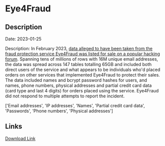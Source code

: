 # Eye4Fraud

## Description

Date: 2023-01-25

Description:
In February 2023, <a href="https://twitter.com/FalconFeedsio/status/1622838659689988098" target="_blank" rel="noopener">data alleged to have been taken from the fraud protection service Eye4Fraud was listed for sale on a popular hacking forum</a>. Spanning tens of millions of rows with 16M unique email addresses, the data was spread across 147 tables totalling 65GB and included both direct users of the service and what appears to be individuals who'd placed orders on other services that implemented Eye4Fraud to protect their sales. The data included names and bcrypt password hashes for users, and names, phone numbers, physical addresses and partial credit card data (card type and last 4 digits) for orders placed using the service. Eye4Fraud did not respond to multiple attempts to report the incident.


['Email addresses', 'IP addresses', 'Names', 'Partial credit card data', 'Passwords', 'Phone numbers', 'Physical addresses']

## Links

[Download Link](https://link-to.net/1229997/100.86668377278507/dynamic/?r=ZXllNGZyYXVkLmNvbQ==)